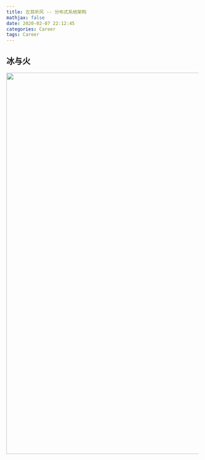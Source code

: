 ```yaml
---
title: 左耳听风 -- 分布式系统架构
mathjax: false
date: 2020-02-07 22:12:45
categories: Career
tags: Career
---
```


## 冰与火
<img src="https://left-ear-1253868755.cos.ap-nanjing.myqcloud.com/left-ear-distributed-architecture-ice-fire.png" width=1000/>

<!-- more -->
